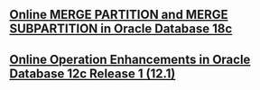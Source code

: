 
<h2><a href="https://oracle-base.com/articles/18c/online-merge-partition-and-subpartition-18c">
  Online MERGE PARTITION and MERGE SUBPARTITION in Oracle Database 18c </a></h2>
<h2><a href="https://oracle-base.com/articles/12c/online-operation-enhancements-12cr1">
  Online Operation Enhancements in Oracle Database 12c Release 1 (12.1)</a></h2>
